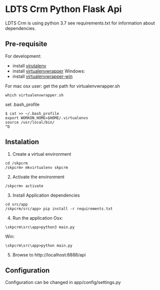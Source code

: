 # LDTS Crm Python Flask Api

LDTS Crm is using python 3.7 see requirements.txt for information about dependencies.

## Pre-requisite

For development:
* install [virutalenv](https://pypi.org/project/virtualenv/)
* install [virtualenvwrapper](https://pypi.org/project/virtualenvwrapper/)
Windows:
* install [virtualenvwrapper-win](https://pypi.org/project/virtualenvwrapper-win/)

For mac osx user:
get the path for virtualenvwrapper.sh
```
which virtualenvwrapper.sh
```
set .bash_profile
```
$ cat >> ~/.bash_profile
export WORKON_HOME=$HOME/.virtualenvs
source /usr/local/bin/
^D
```

## Instalation

1. Create a virtual environment  
```
cd /skpcrm
/skpcrm> mkvirtualenv skpcrm
```

2. Activate the environment  
```
/skpcrm> activate
```

3. Install Application dependencies  
```
cd src/app
/skpcrm/src/app> pip install -r requirements.txt
```

4. Run the application
Osx:
```
\skpcrm\src\app>python3 main.py
```
Win:
```
\skpcrm\src\app>python main.py
```

5. Browse to http://localhost:8888/api

## Configuration

Configuration can be changed in app/config/settings.py
